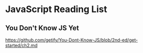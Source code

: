 # JavaScript Reading List

## You Don't Know JS Yet
https://github.com/getify/You-Dont-Know-JS/blob/2nd-ed/get-started/ch2.md